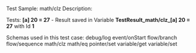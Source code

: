 Test Sample: math/clz
Description: 

Tests:
	**[a] 20 = 27** - Result saved in Variable **TestResult_math/clz_[a] 20 = 27** with Id **1**

Schemas used in this test case:
	debug/log
	event/onStart
	flow/branch
	flow/sequence
	math/clz
	math/eq
	pointer/set
	variable/get
	variable/set

